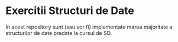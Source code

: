 # Exercitii Structuri de Date

In acest repository sunt (sau vor fi) implementate marea majoritate a structurilor de date predate la cursul de SD.